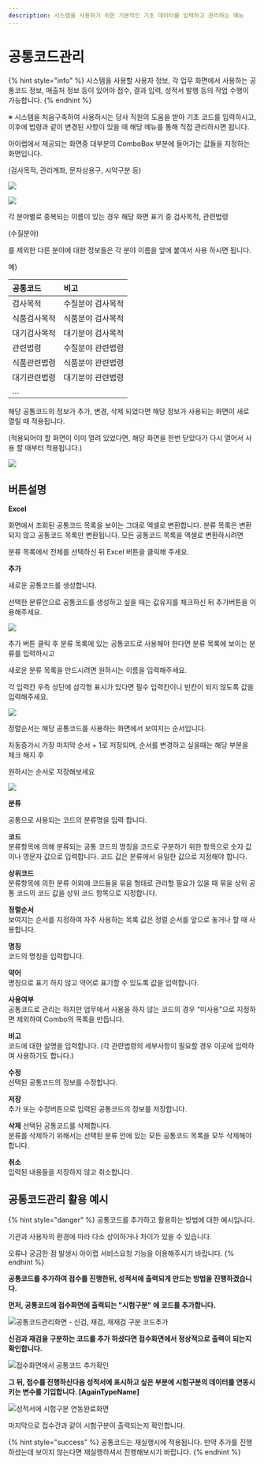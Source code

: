 ```yaml
---
description: 시스템을 사용하기 위한 기본적인 기초 데이터를 입력하고 관리하는 메뉴
---
```


# 공통코드관리

{% hint style="info" %}
시스템을 사용할 사용자 정보, 각 업무 화면에서 사용하는 공통코드 정보, 매출처 정보 등이 있어야 접수, 결과 입력, 성적서 발행 등의 작업 수행이 가능합니다.
{% endhint %}

※ 시스템을 처음구축하여 사용하시는 당사 직원의 도움을 받아 기초 코드를 입력하시고, 이후에 법령과     같이 변경된 사항이 있을 때 해당 메뉴를 통해 직접 관리하시면 됩니다.

아이랩에서 제공되는 화면중 대부분의 ComboBox 부분에 들어가는 값들을 지정하는 화면입니다.

\(검사목적, 관리계좌, 문자상용구, 시약구분 등\)

![](../.gitbook/assets/01%20%2820%29.png)

![](../.gitbook/assets/02%20%2811%29.png)

각 분야별로 중복되는 이름이 있는 경우 해당 화면 표기 중 검사목적, 관련법령

\(수질분야\)

를 제외한 다른 분야에 대한 정보들은 각 분야 이름을 앞에 붙여서 사용 하시면 됩니다.

예\)

| 공통코드 | 비고 |
| :--- | :--- |
| 검사목적 | 수질분야 검사목적 |
| 식품검사목적 | 식품분야 검사목적 |
| 대기검사목적 | 대기분야 검사목적 |
| 관련법령 | 수질분야 관련법령 |
| 식품관련법령 | 식품분야 관련법령 |
| 대기관련법령 | 대기분야 관련법령 |
| … |  |

해당 공통코드의 정보가 추가, 변경, 삭제 되었다면 해당 정보가 사용되는 화면이 새로 열릴 때 적용됩니다.

\(적용되어야 할 화면이 이미 열려 있었다면, 해당 화면을 한번 닫았다가 다시 열어서 사용 할 때부터 적용됩니다.\)

![](../.gitbook/assets/03%20%2817%29.png)

## 버튼설명

**Excel**

화면에서 조회된 공통코드 목록을 보이는 그대로 엑셀로 변환합니다. 분류 목록은 변환되지 않고 공통코드 목록만 변환됩니다. 모든 공통코드 목록을 엑셀로 변환하시려면

분류 목록에서 전체를 선택하신 뒤 Excel 버튼을 클릭해 주세요.

**추가**

새로운 공통코드를 생성합니다.

선택한 분류안으로 공통코드를 생성하고 싶을 때는 값유지를 체크하신 뒤 추가버튼을 이용해주세요.

![](../.gitbook/assets/04%20%2816%29.png)

추가 버튼 클릭 후 분류 목록에 있는 공통코드로 사용해야 한다면 분류 목록에 보이는 분류를 입력하시고

새로운 분류 목록을 만드시려면 원하시는 이름을 입력해주세요.

각 입력칸 우측 상단에 삼각형 표시가 있다면 필수 입력칸이니 빈칸이 되지 않도록 값을 입력해주세요.

![](../.gitbook/assets/05%20%2813%29.png)

정렬순서는 해당 공통코드를 사용하는 화면에서 보여지는 순서입니다.

자동증가시 가장 마지막 순서 + 1로 저장되며, 순서를 변경하고 싶을때는 해당 부분을 체크 해지 후

원하시는 순서로 저장해보세요

![](../.gitbook/assets/06%20%288%29.png)

**분류**

공통으로 사용되는 코드의 분류명을 입력 합니다.

**코드**  
분류항목에 의해 분류되는 공통 코드의 명칭을 코드로 구분하기 위한 항목으로 숫자 값이나 영문자 값으로 입력합니다. 코드 값은 분류에서 유일한 값으로 지정해야 합니다.

**상위코드**  
분류항목에 의한 분류 이외에 코드들을 묶음 형태로 관리할 필요가 있을 때 묶을 상위 공통 코드의 코드 값을 상위 코드 항목으로 지정합니다.

**정렬순서**  
보여지는 순서를 지정하여 자주 사용하는 목록 값은 정렬 순서를 앞으로 놓거나 할 때 사용합니다.

**명칭**  
코드의 명칭을 입력합니다.

**약어**  
명칭으로 표기 하지 않고 약어로 표기할 수 있도록 값을 입력합니다.

**사용여부**  
공통코드로 관리는 하지만 업무에서 사용을 하지 않는 코드의 경우 “미사용”으로 지정하면 제외하여 Combo의 목록을 만듭니다.

**비고**  
코드에 대한 설명을 입력합니다. \(각 관련법령의 세부사항이 필요할 경우 이곳에 입력하여 사용하기도 합니다.\)

**수정**  
선택된 공통코드의 정보를 수정합니다.

**저장**  
추가 또는 수정버튼으로 입력된 공통코드의 정보를 저장합니다.

**삭제** 선택된 공통코드를 삭제합니다.  
분류를 삭제하기 위해서는 선택된 분류 안에 있는 모든 공통코드 목록을 모두 삭제해야 합니다.

**취소**  
입력된 내용들을 저장하지 않고 취소합니다.

## 공통코드관리 활용 예시



{% hint style="danger" %}
공통코드를 추가하고 활용하는 방법에 대한 예시입니다. 

기관과 사용자의 환경에 따라 다소 상이하거나 차이가 있을 수 있습니다. 

오류나 궁금한 점 발생시 아이랩 서비스요청 기능을 이용해주시기 바랍니다.
{% endhint %}

**공통코드를 추가하여 접수를 진행한뒤, 성적서에 출력되게 만드는 방법을 진행하겠습니다.**

**먼저, 공통코드에 접수화면에 출력되는 "시험구분" 에 코드를 추가합니다.**

![&#xACF5;&#xD1B5;&#xCF54;&#xB4DC;&#xAD00;&#xB9AC;&#xD654;&#xBA74; - &#xC2E0;&#xAC80;, &#xC7AC;&#xAC80;, &#xC7AC;&#xC7AC;&#xAC80; &#xAD6C;&#xBD84; &#xCF54;&#xB4DC;&#xCD94;&#xAC00;](../.gitbook/assets/8.png)

**신검과 재검을 구분하는 코드를 추가 하셨다면 접수화면에서 정상적으로 출력이 되는지 확인합니다.**

![&#xC811;&#xC218;&#xD654;&#xBA74;&#xC5D0;&#xC11C; &#xACF5;&#xD1B5;&#xCF54;&#xB4DC; &#xCD94;&#xAC00;&#xD655;&#xC778;](../.gitbook/assets/11%20%287%29.png)

**그 뒤, 접수를 진행하신다음 성적서에 표시하고 싶은 부분에 시험구분의 데이터를 연동시키는 변수를 기입합니다. \[AgainTypeName\]** 

![&#xC131;&#xC801;&#xC11C;&#xC5D0; &#xC2DC;&#xD5D8;&#xAD6C;&#xBD84; &#xC5F0;&#xB3D9;&#xC644;&#xB8CC;&#xD654;&#xBA74;](../.gitbook/assets/13%20%286%29.png)

마지막으로  접수건과 같이 시험구분이 출력되는지 확인합니다.

{% hint style="success" %}
공통코드는 재실행시에 적용됩니다. 만약 추가를 진행하셨는데 보이지 않는다면 재실행하셔서 진행해보시기 바랍니다.
{% endhint %}

